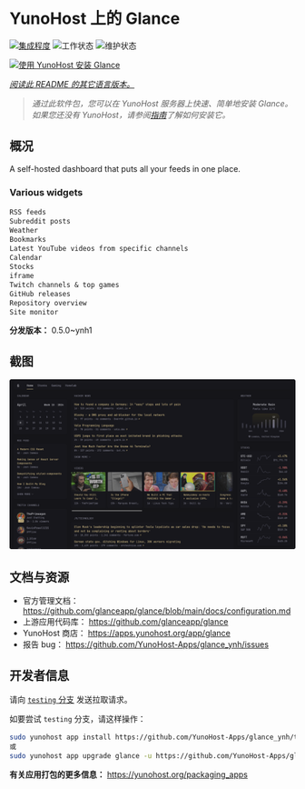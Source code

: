<!--
注意：此 README 由 <https://github.com/YunoHost/apps/tree/master/tools/readme_generator> 自动生成
请勿手动编辑。
-->

# YunoHost 上的 Glance

[![集成程度](https://dash.yunohost.org/integration/glance.svg)](https://dash.yunohost.org/appci/app/glance) ![工作状态](https://ci-apps.yunohost.org/ci/badges/glance.status.svg) ![维护状态](https://ci-apps.yunohost.org/ci/badges/glance.maintain.svg)

[![使用 YunoHost 安装 Glance](https://install-app.yunohost.org/install-with-yunohost.svg)](https://install-app.yunohost.org/?app=glance)

*[阅读此 README 的其它语言版本。](./ALL_README.md)*

> *通过此软件包，您可以在 YunoHost 服务器上快速、简单地安装 Glance。*  
> *如果您还没有 YunoHost，请参阅[指南](https://yunohost.org/install)了解如何安装它。*

## 概况

A self-hosted dashboard that puts all your feeds in one place.

### Various widgets

    RSS feeds
    Subreddit posts
    Weather
    Bookmarks
    Latest YouTube videos from specific channels
    Calendar
    Stocks
    iframe
    Twitch channels & top games
    GitHub releases
    Repository overview
    Site monitor


**分发版本：** 0.5.0~ynh1

## 截图

![Glance 的截图](./doc/screenshots/screenshot.png)

## 文档与资源

- 官方管理文档： <https://github.com/glanceapp/glance/blob/main/docs/configuration.md>
- 上游应用代码库： <https://github.com/glanceapp/glance>
- YunoHost 商店： <https://apps.yunohost.org/app/glance>
- 报告 bug： <https://github.com/YunoHost-Apps/glance_ynh/issues>

## 开发者信息

请向 [`testing` 分支](https://github.com/YunoHost-Apps/glance_ynh/tree/testing) 发送拉取请求。

如要尝试 `testing` 分支，请这样操作：

```bash
sudo yunohost app install https://github.com/YunoHost-Apps/glance_ynh/tree/testing --debug
或
sudo yunohost app upgrade glance -u https://github.com/YunoHost-Apps/glance_ynh/tree/testing --debug
```

**有关应用打包的更多信息：** <https://yunohost.org/packaging_apps>
